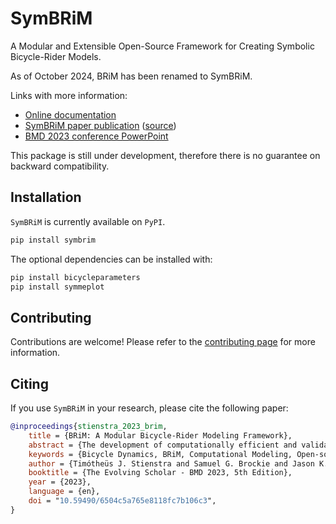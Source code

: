 # SymBRiM
A Modular and Extensible Open-Source Framework for Creating Symbolic Bicycle-Rider
Models.

As of October 2024, BRiM has been renamed to SymBRiM.

Links with more information:

- [Online documentation](https://mechmotum.github.io/symbrim/)
- [SymBRiM paper publication](https://doi.org/10.59490/6504c5a765e8118fc7b106c3) ([source](https://github.com/TJStienstra/brim-bmd-2023-paper))
- [BMD 2023 conference PowerPoint](https://docs.google.com/presentation/d/1ogz0Qs-t8bQT-2uk8gyYo40WmO387zIf/edit?usp=share_link&ouid=104124211006373398120&rtpof=true&sd=true)

This package is still under development, therefore there is no guarantee on backward
compatibility.

## Installation
`SymBRiM` is currently available on `PyPI`.
```bash
pip install symbrim
```
The optional dependencies can be installed with:
```bash
pip install bicycleparameters
pip install symmeplot
```

## Contributing
Contributions are welcome! Please refer to the [contributing page] for more information.

## Citing
If you use `SymBRiM` in your research, please cite the following paper:
```bibtex
@inproceedings{stienstra_2023_brim,
    title = {BRiM: A Modular Bicycle-Rider Modeling Framework},
    abstract = {The development of computationally efficient and validated single-track vehicle-rider models has traditionally required handcrafted one-off models. Here we introduce BRiM, a software package that facilitates building these models in a modular fashion while retaining access to the mathematical elements for handcrafted modeling when desired. We demonstrate the flexibility of the software by constructing the Carvallo-Whipple bicycle model with different numerical parameters representing different bicycles, modifying it with a front fork suspension travel model, and extending it with moving rider arms driven by joint torques at the elbows. Using these models we solve a lane-change optimal control problem for six different model variations which solve in mere seconds on a modern personal computer. Our tool enables flexible and rapid modeling of single-track vehicle-rider models that give precise results at high computational efficiency.},
    keywords = {Bicycle Dynamics, BRiM, Computational Modeling, Open-source, SymPy, Simulation, Trajectory Tracking Problem},
    author = {Timótheüs J. Stienstra and Samuel G. Brockie and Jason K. Moore},
    booktitle = {The Evolving Scholar - BMD 2023, 5th Edition},
    year = {2023},
    language = {en},
    doi = "10.59490/6504c5a765e8118fc7b106c3",
}
```

[contributing page]: https://mechmotum.github.io/symbrim/contributing/index.html
